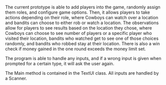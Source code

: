 The current prototype is able to add players into the game, randomly assign them roles, 
and configure game options. Then, it allows players 
to take actions depending on their role, where Cowboys can watch over a location and bandits can choose to either rob or watch a location.
The observations allow for players to see results based on the location they chose, where Cowboys can choose to see number of players or a specific player who visited their location, bandits who watched get to see one of those choices randomly, and bandits who robbed stay at their location. 
There is also a win check if money gained in the one round exceeds the money limit set. 

The program is able to handle any inputs, and if a wrong input is given when prompted for a certain type, it will ask the user again. 

The Main method is contained in the TextUI class. All inputs are handled by a Scanner. 